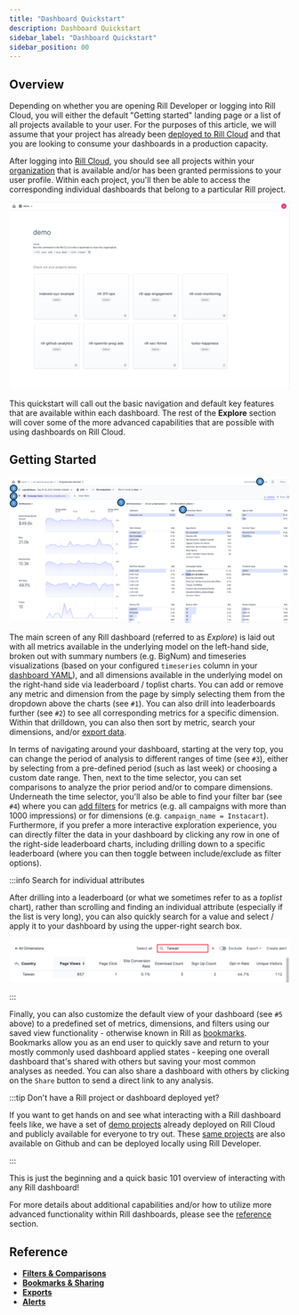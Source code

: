 ```yaml
---
title: "Dashboard Quickstart"
description: Dashboard Quickstart
sidebar_label: "Dashboard Quickstart"
sidebar_position: 00
---
```



## Overview

Depending on whether you are opening Rill Developer or logging into Rill Cloud, you will either the default "Getting started" landing page or a list of all projects available to your user. For the purposes of this article, we will assume that your project has already been [deployed to Rill Cloud](../deploy/existing-project/existing-project.md) and that you are looking to consume your dashboards in a production capacity.

After logging into [Rill Cloud](https://ui.rilldata.com), you should see all projects within your [organization](../manage/user-management#managing-members-of-an-organization) that is available and/or has been granted permissions to your user profile. Within each project, you'll then be able to access the corresponding individual dashboards that belong to a particular Rill project. 

![Rill Cloud landing page](../../static/img/explore/dashboard101/rill-cloud-landing-page.png)

This quickstart will call out the basic navigation and default key features that are available within each dashboard. The rest of the **Explore** section will cover some of the more advanced capabilities that are possible with using dashboards on Rill Cloud.

## Getting Started

![quickstart](../../static/img/explore/dashboard101/quickstart.png)

The main screen of any Rill dashboard (referred to as _Explore_) is laid out with all metrics available in the underlying model on the left-hand side, broken out with summary numbers (e.g. BigNum) and timeseries visualizations (based on your configured `timeseries` column in your [dashboard YAML](/reference/project-files/dashboards.md)), and all dimensions available in the underlying model on the right-hand side via leaderboard / toplist charts. You can add or remove any metric and dimension from the page by simply selecting them from the dropdown above the charts (see `#1`). You can also drill into leaderboards further (see `#2`) to see all corresponding metrics for a specific dimension. Within that drilldown, you can also then sort by metric, search your dimensions, and/or [export data](exports.md). 

In terms of navigating around your dashboard, starting at the very top, you can change the period of analysis to different ranges of time (see `#3`), either by selecting from a pre-defined period (such as last week) or choosing a custom date range. Then, next to the time selector, you can set comparisons to analyze the prior period and/or to compare dimensions. Underneath the time selector, you'll also be able to find your filter bar (see `#4`) where you can [add filters](filters/filters.md) for metrics (e.g. all campaigns with more than 1000 impressions) or for dimensions (e.g. `campaign_name = Instacart`). Furthermore, if you prefer a more interactive exploration experience, you can directly filter the data in your dashboard by clicking any row in one of the right-side leaderboard charts, including drilling down to a specific leaderboard (where you can then toggle between include/exclude as filter options).

:::info Search for individual attributes

After drilling into a leaderboard (or what we sometimes refer to as a _toplist_ chart), rather than scrolling and finding an individual attribute (especially if the list is very long), you can also quickly search for a value and select / apply it to your dashboard by using the upper-right search box.

![Using the search box within a leaderboard](../../static/img/explore/dashboard101/search-box.png)

:::

Finally, you can also customize the default view of your dashboard (see `#5` above) to a predefined set of metrics, dimensions, and filters using our saved view functionality - otherwise known in Rill as [bookmarks](bookmarks.md). Bookmarks allow you as an end user to quickly save and return to your mostly commonly used dashboard applied states - keeping one overall dashboard that's shared with others but saving your most common analyses as needed. You can also share a dashboard with others by clicking on the `Share` button to send a direct link to any analysis.

:::tip Don't have a Rill project or dashboard deployed yet?

If you want to get hands on and see what interacting with a Rill dashboard feels like, we have a set of [demo projects](https://ui.rilldata.com/demo) already deployed on Rill Cloud and publicly available for everyone to try out. These [same projects](../home/get-started#example-projects) are also available on Github and can be deployed locally using Rill Developer.

:::

This is just the beginning and a quick basic 101 overview of interacting with any Rill dashboard! 

For more details about additional capabilities and/or how to utilize more advanced functionality within Rill dashboards, please see the [reference](#reference) section.

## Reference

- **[Filters & Comparisons](filters/filters.md)**
- **[Bookmarks & Sharing](bookmarks.md)**
- **[Exports](exports.md)**
- **[Alerts](/explore/alerts/alerts.md)**
